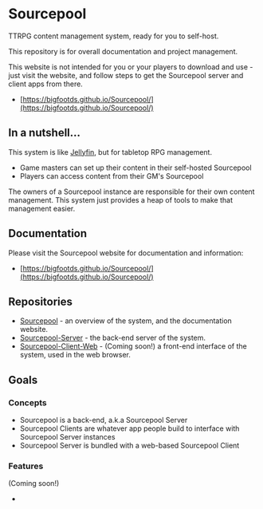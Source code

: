 # Sourcepool

TTRPG content management system, ready for you to self-host.

This repository is for overall documentation and project management.

This website is not intended for you or your players to download and use - just visit the website, and follow steps to get the Sourcepool server and client apps from there.

- [https://bigfootds.github.io/Sourcepool/](https://bigfootds.github.io/Sourcepool/)

## In a nutshell...

This system is like [Jellyfin](https://jellyfin.org/), but for tabletop RPG management. 

- Game masters can set up their content in their self-hosted Sourcepool
- Players can access content from their GM's Sourcepool

The owners of a Sourcepool instance are responsible for their own content management. 
This system just provides a heap of tools to make that management easier.

## Documentation

Please visit the Sourcepool website for documentation and information:

- [https://bigfootds.github.io/Sourcepool/](https://bigfootds.github.io/Sourcepool/)

## Repositories

- [Sourcepool](https://github.com/BigfootDS/Sourcepool/) - an overview of the system, and the documentation website.
- [Sourcepool-Server](https://github.com/BigfootDS/Sourcepool-Server) - the back-end server of the system.
- [Sourcepool-Client-Web]() - (Coming soon!) a front-end interface of the system, used in the web browser.

## Goals

### Concepts

- Sourcepool is a back-end, a.k.a Sourcepool Server
- Sourcepool Clients are whatever app people build to interface with Sourcepool Server instances
- Sourcepool Server is bundled with a web-based Sourcepool Client

### Features

(Coming soon!) 

- 
